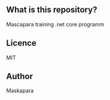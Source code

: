 ﻿## What is this repository?  
Mascapara training .net core programm

## Licence  
MIT

## Author  
Maskapara